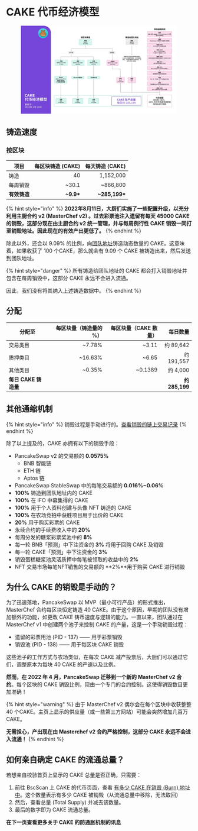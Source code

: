 # CAKE 代币经济模型

<figure><img src="../../.gitbook/assets/photo_2023-02-21_10-47-02.jpg" alt=""><figcaption></figcaption></figure>

## **铸造速度** <a href="#emission-rate" id="emission-rate"></a>

### **按区块**

| **项目**   | **每区块铸造 (CAKE)** | **每天铸造 (CAKE)** |
| -------- | ---------------: | --------------: |
| 铸造       |               40 |       1,152,000 |
| 每周销毁     |           \~30.1 |       \~866,800 |
| **有效铸造** |      **\~9.9\*** | **\~285,199\*** |

{% hint style="info" %}
**2022年8月11日，大厨们实施了一些配置升级，以充分利用主厨合约 v2 (MasterChef v2) 。过去彩票池注入遗留有每天 45000 CAKE 的销毁，这部分现在由主厨合约 v2 统一管理，并与每周例行性 CAKE 销毁一同打至销毁地址。因此现在的有效产出更低了。**
{% endhint %}

除此以外，还会以 9.09% 的比例，向[团队地址](https://bscscan.com/address/0xceba60280fb0ecd9a5a26a1552b90944770a4a0e#tokentxns)铸造动态数量的 CAKE。这意味着，如果收获了 100 个CAKE，那么就会有 9.09 个 CAKE 被铸造出来，然后发送到团队地址。

{% hint style="danger" %}
所有铸造给团队地址的 CAKE 都会打入销毁地址并包含在每周销毁中，这部分 CAKE 永远不会进入流通。

因此，我们没有将其纳入上述铸造数据中。
{% endhint %}

## 分配 <a href="#distribution" id="distribution"></a>

| 分配至             | 每区块量（铸造量的 %） | 每区块量（CAKE 数量） |              每日数量 |
| --------------- | -----------: | ------------: | ----------------: |
| 交易类目            |      \~7.78% |        \~3.11 |          约 89,642 |
| 质押类目            |     \~16.63% |        \~6.65 |         约 191,557 |
| 其他类目            |      \~0.35% |      \~0.1389 |           约 4,000 |
| **每日 CAKE 铸造量** |              |               | **约** **285,199** |

## **其他通缩机制** <a href="#other-deflationary-mechanics" id="other-deflationary-mechanics"></a>

{% hint style="info" %}
销毁过程是手动进行的。[查看销毁的链上交易记录](https://bscscan.com/token/0x0e09fabb73bd3ade0a17ecc321fd13a19e81ce82?a=0x000000000000000000000000000000000000dead)
{% endhint %}

除了以上提及的，CAKE 亦拥有以下的销毁手段：

* PancakeSwap v2 的交易额的 **0.0575%**
  * BNB 智能链
  * ETH 链
  * Aptos 链
* PancakeSwap StableSwap 中的每笔交易额的 **0.016%\~0.06%**&#x20;
* **100%** 铸造到团队地址内的 CAKE
* **100%** 在 IFO 中募集得的 CAKE
* **100%** 用于个人资料创建与头像 NFT 铸造的 CAKE
* **100%** 在农场竞拍中获胜项目用于出价的 CAKE
* **20%** 用于购买彩票的 CAKE
* 永续合约的手续费收入中的 **20%**
* 每周分发的糖浆彩票奖池中的 **8%**
* 每一轮 BNB「预测」中下注资金的 **3%** 将用于回购 CAKE 及销毁
* 每一轮 CAKE「预测」中下注资金的 **3%**
* 销毁蛋糕糖浆池灵活质押中每笔被领取的收益中的 **2%**
* &#x20;NFT 交易市场每笔NFT销售的交易额的 **2%**用于购买 CAKE 进行销毁

## 为什么 CAKE 的销毁是手动的？

为了迅速落地，PancakeSwap 以 MVP（最小可行产品）的形式推出，MasterChef 合约每区块恒定铸造 40 CAKE。由于这个原因，早期的团队没有增加额外的功能，如更改 CAKE 铸币速度与逻辑的能力。一直以来，团队通过在 MasterChef v1 中创建两个池子来控制 CAKE 的产量，这是一个手动销毁过程：

* 遗留的彩票用池 (PID - 137) —— 用于彩票销毁
* 销毁池 (PID - 138) —— 用于每区块 CAKE 销毁

这些池子的工作方式与农场类似，在每次 CAKE 减产投票后，大厨们可以通过它们，调整原本为每块 40 CAKE 的产速以及比例。

**然而，在 2022 年 4 月，PancakeSwap 迁移到一个新的 MasterChef v2 合约**。每个区块的 CAKE 销毁比例，现由一个专门的合约控制。这使得销毁数目更加准确！

{% hint style="warning" %}
由于 MasterChef v2 偶尔会在每个区块中收获整整 40 个CAKE。主页上显示的供应量（或一些第三方网站）可能会突然增加几百万CAKE。

**无需担心，产出现在由 Masterchef v2 合约严格控制，这部分 CAKE 永远不会进入流通！**
{% endhint %}

## 如何亲自确定 CAKE 的流通总量？

若想亲自校验首页上显示的 CAKE 总量是否正确，只需要：

1. 前往 BscScan 上 CAKE 的代币页面，查看 [有多少 CAKE 在销毁 (Burn) 地址中](https://bscscan.com/token/0x0e09fabb73bd3ade0a17ecc321fd13a19e81ce82#balances)。这个数量表示有多少 CAKE 被销毁（从流通总量中移除，无法取回）
2. 然后，查看总量 (Total Supply) 并减去该数量。
3. 最后的数字即为 CAKE 流通总量。



**在下一页查看更多关于 CAKE 的防通胀机制的讯息**
